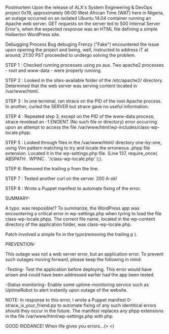 Postmortem
Upon the release of ALX's System Engineering & DevOps project 0x19, approximately 06:00 West African Time (WAT) here in Nigeria, an outage occurred on an isolated Ubuntu 14.04 container running an Apache web server. GET requests on the server led to 500 Internal Server Error's, when the expected response was an HTML file defining a simple Holberton WordPress site.

Debugging Process
Bug debuging Frenzy ("Fake") encountered the issue upon opening the project and being, well, instructed to address iT at around;  21:50 PST proceeded to undergo solving the problem.

STEP 1 : Checked running processes using ps aux. Two apache2 processes - root and www-data - were properly running.

STEP 2 : Looked in the sites-available folder of the /etc/apache2/ directory. Determined that the web server was serving content located in /var/www/html/.

STEP 3 : In one terminal, ran strace on the PID of the root Apache process. In another, curled the SERVER  but  strace gave no useful information.

STEP 4 : Repeated step 3, except on the PID of the www-data process; strace revelead an -1 ENOENT (No such file or directory) error occurring upon an attempt to access the file /var/www/html/wp-includes/class-wp-locale.phpp.

STEP 5 : Looked through files in the /var/www/html/ directory one-by-one, using Vim pattern matching to try and locate the erroneous .phpp file extension. Located it in the wp-settings.php file. (Line 137, require_once( ABSPATH . WPINC . '/class-wp-locale.php' );).

STEP 6: Removed the trailing p from the line.

STEP 7 : Tested another curl on the server. 200 A-ok!

STEP 8 : Wrote a Puppet manifest to automate fixing of the error.

SUMMARY-

A typo. was resposible!? To summarize, the WordPress app was encountering a critical error in wp-settings.php when tyring to load the file class-wp-locale.phpp. The correct file name, located in the wp-content directory of the application folder, was class-wp-locale.php.

Patch involved a simple fix in the typo(removing the trailing p ).

PREVENTION-

This outage was not a web server error, but an application error. To prevent such outages moving forward, please keep the following in mind:

-Testing- Test the application before deploying. This error would have arisen and could have been addressed earlier had the app been tested.

-Status monitoring- Enable some uptime-monitoring service such as UptimeRobot to alert instantly upon outage of the website.

NOTE:
In response to this error, I wrote a Puppet manifest 0-strace_is_your_friend.pp to automate fixing of any such identitical errors should they occur in the future. The manifest replaces any phpp extensions in the file /var/www/html/wp-settings.php with php.

GOOD RIDDANCE! When life gives you errors...(> <)
